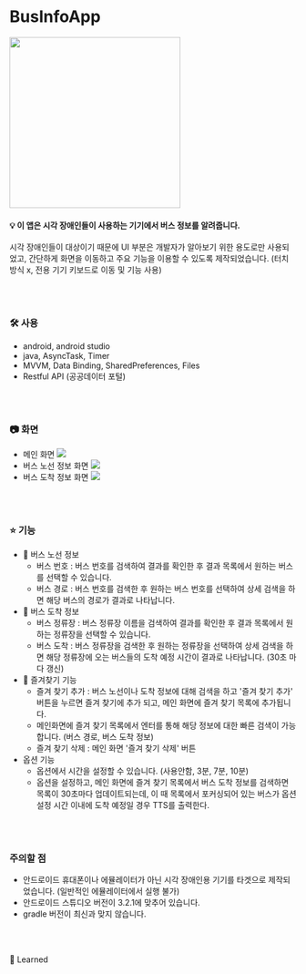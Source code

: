 # BusInfoApp
<img src="https://user-images.githubusercontent.com/61993128/187889792-5b4f4dd8-3c59-4de8-9e4b-973aeaec7eb8.png" width="300" height="300" />

<br>

#### 💡 이 앱은 시각 장애인들이 사용하는 기기에서 버스 정보를 알려줍니다. 
시각 장애인들이 대상이기 때문에 UI 부분은 개발자가 알아보기 위한 용도로만 사용되었고, 간단하게 화면을 이동하고 주요 기능을 이용할 수 있도록 제작되었습니다. (터치 방식 x, 전용 기기 키보드로 이동 및 기능 사용)

<br><br>

### 🛠 사용
 * android, android studio
 * java, AsyncTask, Timer
 * MVVM, Data Binding, SharedPreferences, Files
 * Restful API (공공데이터 포털)

<br><br>

### 📷 화면
* 메인 화면 <img src="https://user-images.githubusercontent.com/61993128/187890784-f803cc91-859f-4139-9e2c-475c55fc2d37.PNG"/>
* 버스 노선 정보 화면 <img src="https://user-images.githubusercontent.com/61993128/187892178-e6f9b65f-c39d-4df7-9333-f216af2d69ce.PNG"/>
* 버스 도착 정보 화면 <img src="https://user-images.githubusercontent.com/61993128/187892236-8ec00b1f-07e6-496c-8efd-2a3a98c882ca.PNG"/>

<br><br>

### ⭐️ 기능
 * :bus: 버스 노선 정보
   * 버스 번호 : 버스 번호를 검색하여 결과를 확인한 후 결과 목록에서 원하는 버스를 선택할 수 있습니다.
   * 버스 경로 : 버스 번호를 검색한 후 원하는 버스 번호를 선택하여 상세 검색을 하면 해당 버스의 경로가 결과로 나타납니다.
 * :busstop: 버스 도착 정보
   * 버스 정류장 : 버스 정류장 이름을 검색하여 결과를 확인한 후 결과 목록에서 원하는 정류장을 선택할 수 있습니다.
   * 버스 도착 : 버스 정류장을 검색한 후 원하는 정류장을 선택하여 상세 검색을 하면 해당 정류장에 오는 버스들의 도착 예정 시간이 결과로 나타납니다. (30초 마다 갱신)
 * :bookmark: 즐겨찾기 기능
   * 즐겨 찾기 추가 : 버스 노선이나 도착 정보에 대해 검색을 하고 '즐겨 찾기 추가' 버튼을 누르면 즐겨 찾기에 추가 되고, 메인 화면에 즐겨 찾기 목록에 추가됩니다.
   * 메인화면에 즐겨 찾기 목록에서 엔터를 통해 해당 정보에 대한 빠른 검색이 가능합니다. (버스 경로, 버스 도착 정보)
   * 즐겨 찾기 삭제 : 메인 화면 '즐겨 찾기 삭제' 버튼
 * 옵션 기능
   * 옵션에서 시간을 설정할 수 있습니다. (사용안함, 3분, 7분, 10분)
   * 옵션을 설정하고, 메인 화면에 즐겨 찾기 목록에서 버스 도착 정보를 검색하면 목록이 30초마다 업데이트되는데, 이 때 목록에서 포커싱되어 있는 버스가 옵션 설정 시간 이내에 도착 예정일 경우 TTS를 출력한다.

<br><br>

### 주의할 점
* 안드로이드 휴대폰이나 에뮬레이터가 아닌 시각 장애인용 기기를 타겟으로 제작되었습니다. (일반적인 에뮬레이터에서 실행 불가)
* 안드로이드 스튜디오 버전이 3.2.1에 맞추어 있습니다.
* gradle 버전이 최신과 맞지 않습니다.

<br><br>

📃 Learned
